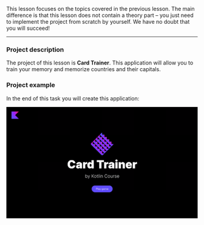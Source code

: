 This lesson focuses on the topics covered in the previous lesson.
The main difference is that this lesson does not contain a theory part –
you just need to implement the project from scratch by yourself.
We have no doubt that you will succeed!

----

### Project description

The project of this lesson is **Card Trainer**.
This application will allow you to train your memory and memorize countries and their capitals.

### Project example

In the end of this task you will create this application:

![An example of the application](../../utils/src/main/resources/images/states/cardTrainer/state2.gif)
